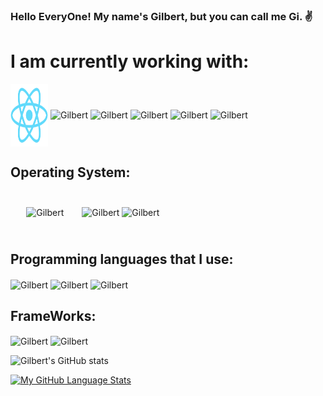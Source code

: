 ### Hello EveryOne! My name's Gilbert, but you can call me Gi. :v:

# I am currently working with: 



<img align="center" alt="Rafa-React" height="100" width="60" src="https://raw.githubusercontent.com/devicons/devicon/master/icons/react/react-original.svg" style="max-width:100%;">  <img align="center" alt="Gilbert" height="60" width="60" src="https://cdn.iconscout.com/icon/free/png-256/javascript-2752148-2284965.png" style="max-width:100%;">  <img align="center" alt="Gilbert" height="60" width="60" src="https://brandslogos.com/wp-content/uploads/images/large/bootstrap-logo.png" style="max-width:100%;">  <img align="center" alt="Gilbert" height="60" width="60" src="https://cdn.worldvectorlogo.com/logos/material-ui-1.svg" style="max-width:100%;">
<img align="center" alt="Gilbert" height="60" width="60" src="https://upload.wikimedia.org/wikipedia/commons/thumb/c/c3/Python-logo-notext.svg/768px-Python-logo-notext.svg.png" style="max-width:100%;"> <img align="center" alt="Gilbert" height="60" width="60" src="https://upload.wikimedia.org/wikipedia/commons/thumb/4/4c/Typescript_logo_2020.svg/512px-Typescript_logo_2020.svg.png" style="max-width:100%;">

<h2>Operating System:</h2>

<img align="center" alt="Gilbert" height="55" width="45" src="https://seeklogo.com/images/W/windows-10-icon-logo-5BC5C69712-seeklogo.com.png" style="max-width:100%; margin:5%">   <img align="center" alt="Gilbert" height="55" width="45" src="https://seeklogo.com/images/T/tux-logo-AA06C623EC-seeklogo.com.png" style="max-width:100%;">  <img align="center" alt="Gilbert" height="55" width="55" src="https://seeklogo.com/images/K/kali-linux-logo-5A3B1D1555-seeklogo.com.png" style="max-width:100%;">

<h2>Programming languages ​​that I use:</h2>

<img align="center" alt="Gilbert" height="40" width="40" src="https://cdn.iconscout.com/icon/free/png-256/javascript-2752148-2284965.png" style="max-width:100%;"> <img align="center" alt="Gilbert" height="40" width="40" src="https://upload.wikimedia.org/wikipedia/commons/thumb/c/c3/Python-logo-notext.svg/768px-Python-logo-notext.svg.png" style="max-width:100%;">  <img align="center" alt="Gilbert" height="60" width="75" src="https://upload.wikimedia.org/wikipedia/commons/thumb/2/27/PHP-logo.svg/2560px-PHP-logo.svg.png" style="max-width:100%;">

<h2>FrameWorks:</h2>

<img align="center" alt="Gilbert" height="60" width="60" src="https://upload.wikimedia.org/wikipedia/commons/thumb/9/9a/Laravel.svg/1200px-Laravel.svg.png" style="max-width:100%;"> <img align="center" alt="Gilbert" height="60" width="60" src="https://upload.wikimedia.org/wikipedia/commons/thumb/e/ee/.NET_Core_Logo.svg/1200px-.NET_Core_Logo.svg.png" style="max-width:100%;"> 






![Gilbert's GitHub stats](https://github-readme-stats.vercel.app/api?username=TineoGilbert&show_icons=true&theme=tokyonight)

[![My GitHub Language Stats](https://github-readme-stats.vercel.app/api/top-langs/?username=TineoGilbert&langs_count=7&theme=tokyonight)]()








